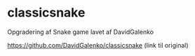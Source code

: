 # classicsnake
Opgradering af Snake game lavet af DavidGalenko

https://github.com/DavidGalenko/classicsnake (link til original)

